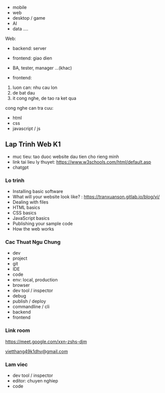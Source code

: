 - mobile
- web
- desktop / game
- AI
- data ....


Web:
- backend: server
- frontend: giao dien
- BA, tester, manager ...(khac)

- frontend:
1. luon can: nhu cau lon
2. de bat dau
3. it cong nghe, de tao ra ket qua

cong nghe can tra cuu:
- html
- css
- javascript / js

## Lap Trinh Web K1
- muc tieu: tao duoc website dau tien cho rieng minh
- link tai lieu ly thuyet: https://www.w3schools.com/html/default.asp
- chatgpt
### Lo trinh
- Installing basic software
- What will your website look like? : https://tranxuanson.gitlab.io/blog/vi/
- Dealing with files
- HTML basics
- CSS basics
- JavaScript basics
- Publishing your sample code
- How the web works
  
### Cac Thuat Ngu Chung
- dev
- project
- git
- IDE
- code
- env: local, production
- browser
- dev tool / inspector
- debug
- publish / deploy
- commandline / cli
- backend
- frontend


### Link room
https://meet.google.com/xxn-zshs-djm

vietthang49k1dhv@gmail.com

### Lam viec
- dev tool / inspector
- editor: chuyen nghiep 
- code


